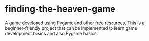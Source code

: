 # finding-the-heaven-game
A game developed using Pygame and other free resources. This is a beginner-friendly project that can be implemented to learn game development basics and also Pygame basics.
